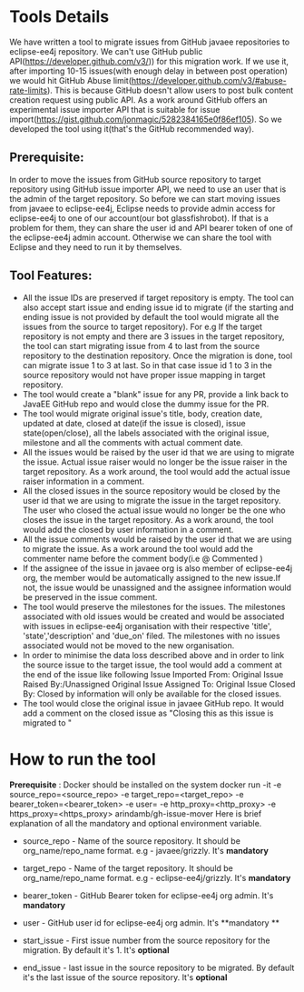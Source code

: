 # Tools Details 
We have written a tool to migrate issues from GitHub javaee repositories to eclipse-ee4j repository. We can't use GitHub public API(https://developer.github.com/v3/)) for this migration work. If we use it,  after importing 10-15 issues(with enough delay in between post operation) we would hit GitHub Abuse limit(https://developer.github.com/v3/#abuse-rate-limits). This is because GitHub doesn't allow users to post bulk content creation request using public API. As a work around GitHub offers an experimental issue importer API that is suitable for issue import(https://gist.github.com/jonmagic/5282384165e0f86ef105). So we developed the tool using it(that's the GitHub recommended way). 
## Prerequisite:
In order to move the issues from GitHub source repository to target repository using GitHub issue importer API, we need to use an user that is the admin of the target repository. So before we can start moving issues from javaee to eclipse-ee4j, Eclipse needs to provide admin access for eclipse-ee4j to one of our account(our bot glassfishrobot). If that is a problem for them, they can share the user id and API bearer token of one of the eclipse-ee4j admin account. Otherwise we can share the tool with Eclipse and they need to run it by themselves.
## Tool Features:
* All the issue IDs are preserved if target repository is empty. The tool can also accept start issue and ending issue id to migrate (if the starting and ending issue is not provided by default the tool would migrate all the issues from the source to target repository). For e.g If the target repository is not empty and there are 3 issues in the target repository, the tool can start migrating issue from 4 to last from the source repository to the destination repository. Once the migration is done, tool can migrate issue 1 to 3 at last. So in that case issue id 1 to 3 in the source repository would not have proper issue mapping in target repository. 
* The tool would create a "blank" issue for any PR, provide a link back to JavaEE GitHub repo and would close the dummy issue for the PR.
* The tool would migrate original issue's title, body, creation date, updated at date, closed at date(if the issue is closed), issue state(open/close),  all the labels associated with the original issue, milestone and all the comments with actual comment date.
* All the issues would be raised by the user id that we are using to migrate the issue. Actual issue raiser would no longer be the issue raiser in the target repository. As a work around, the tool would add the actual issue raiser information in a comment.
* All the closed issues in the source repository would be closed by the user id that we are using to migrate the issue in the target repository. The user who closed the actual issue would no longer be the one who closes the issue in the target repository. As a work around, the tool would add the closed by user information in a comment.
* All the issue comments would be raised by the user id that we are using to migrate the issue. As a work around the tool would add the commenter name before the comment body(i.e @<commentor> Commented <comment body>)
* If the assignee of the issue in javaee org is also member of eclipse-ee4j org, the member would be automatically assigned to the new issue.If not, the issue would be unassigned and the assignee information would be preserved in the issue comment.
* The tool would preserve the milestones for the issues. The milestones associated with old issues would be created and would be associated with issues in eclipse-ee4j organisation with their respective 'title', 'state','description' and 'due_on' filed. The milestones with no issues associated would not be moved to the new organisation.
* In order to minimise the data loss described above and in order to link the source issue to the target issue, the tool would add a comment at the end of the issue like following
Issue Imported From:<original issue link>
Original Issue Raised By:<user>/Unassigned
Original Issue Assigned To:<user>
Original Issue Closed By:<user>
Closed by information will only be available for the closed issues.
* The tool would close the original issue in javaee GitHub repo. It would add a comment on the closed issue as "Closing this as this issue is migrated to <new issue link>"

# How to run the tool

**Prerequisite** : Docker should be installed on the system
docker run -it -e source_repo=<source_repo> -e target_repo=<target_repo> -e bearer_token=<bearer_token> -e user=<user> -e http_proxy=<http_proxy> -e https_proxy=<https_proxy> arindamb/gh-issue-mover
Here is brief explanation of all the mandatory and optional environment variable.
* source_repo - Name of the source repository. It should be org_name/repo_name format. e.g - javaee/grizzly. It's **mandatory** 
* target_repo - Name of the target repository. It should be org_name/repo_name format. e.g - eclipse-ee4j/grizzly. It's **mandatory**
* bearer_token - GitHub Bearer token for eclipse-ee4j org admin. It's **mandatory**
  
* user - GitHub user id for eclipse-ee4j org admin. It's **mandatory **
* start_issue - First issue number from the source repository for the migration. By default it's 1. It's **optional**
* end_issue - last issue in the source repository to be migrated. By default it's the last issue of the source repository. It's **optional**

